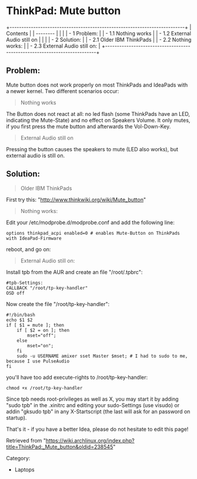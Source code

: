 ThinkPad: Mute button
=====================

+--------------------------------------------------------------------------+
| Contents                                                                 |
| --------                                                                 |
|                                                                          |
| -   1 Problem:                                                           |
|     -   1.1 Nothing works                                                |
|     -   1.2 External Audio still on                                      |
|                                                                          |
| -   2 Solution:                                                          |
|     -   2.1 Older IBM ThinkPads                                          |
|     -   2.2 Nothing works:                                               |
|     -   2.3 External Audio still on:                                     |
+--------------------------------------------------------------------------+

Problem:
--------

Mute button does not work properly on most ThinkPads and IdeaPads with a
newer kernel. Two different scenarios occur:

> Nothing works

The Button does not react at all: no led flash (some ThinkPads have an
LED, indicating the Mute-State) and no effect on Speakers Volume. It
only mutes, if you first press the mute button and afterwards the
Vol-Down-Key.

> External Audio still on

Pressing the button causes the speakers to mute (LED also works), but
external audio is still on.

Solution:
---------

> Older IBM ThinkPads

First try this: "http://www.thinkwiki.org/wiki/Mute_button"

> Nothing works:

Edit your /etc/modprobe.d/modprobe.conf and add the following line:   

    options thinkpad_acpi enabled=0 # enables Mute-Button on ThinkPads with IdeaPad-Firmware 

reboot, and go on:  

> External Audio still on:

Install tpb from the AUR and create an file "/root/.tpbrc":

    #tpb-Settings: 
    CALLBACK "/root/tp-key-handler" 
    OSD off 

Now create the file "/root/tp-key-handler":

    #!/bin/bash
    echo $1 $2
    if [ $1 = mute ]; then
    	if [ $2 = on ]; then
    		mset="off";
    	else
    		mset="on";
    	fi
    	sudo -u USERNAME amixer sset Master $mset; # I had to sudo to me, because I use PulseAudio
    fi

you'll have too add execute-rights to /root/tp-key-handler:

    chmod +x /root/tp-key-handler 

Since tpb needs root-privileges as well as X, you may start it by adding
"sudo tpb" in the .xinitrc and editing your sudo-Settings (use visudo)
or addin "gksudo tpb" in any X-Startscript (the last will ask for an
password on startup).

That's it - if you have a better Idea, please do not hesitate to edit
this page!

Retrieved from
"https://wiki.archlinux.org/index.php?title=ThinkPad:_Mute_button&oldid=238545"

Category:

-   Laptops
